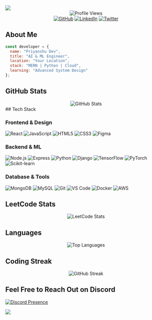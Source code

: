 <img src="https://capsule-render.vercel.app/api?type=waving&color=000000&height=200&section=header&text=Priyanshu%20Dev&fontSize=40&fontColor=FFFFFF&fontAlignY=35&desc=AI%20and%20ML%20Engineer&descAlignY=55"/>

<!-- VISIT COUNTER -->
<div align="center">
  <img src="https://komarev.com/ghpvc/?username=priyanshudevs&color=000000&style=flat" alt="Profile Views"/>
</div>

<!-- SOCIAL LINKS -->
<div align="center">
  <a href="https://github.com/priyansudev" target="_blank"><img src="https://img.shields.io/badge/GitHub-000000?style=for-the-badge&logo=github&logoColor=white" alt="GitHub"/></a>
  <a href="https://linkedin.com/in/priyanshudev1" target="_blank"><img src="https://img.shields.io/badge/-LinkedIn-000000?style=for-the-badge&logo=linkedin&logoColor=white" alt="LinkedIn"/></a>
  <a href="https://twitter.com/priyansudev" target="_blank"><img src="https://img.shields.io/badge/-Twitter-000000?style=for-the-badge&logo=twitter&logoColor=white" alt="Twitter"/></a>
</div>

<!-- ABOUT ME -->
## About Me
```javascript
const developer = {
  name: "Priyanshu Dev",
  title: "AI & ML Engineer",
  location: "Your Location",
  stack: "MERN | Python | Cloud",
  learning: "Advanced System Design"
};
```

<!-- GITHUB STATS -->
## GitHub Stats
<div align="center">
<img src="https://github-readme-stats.vercel.app/api?username=priyansudev&show_icons=true&theme=dark&bg_color=0d1117&hide_border=true&icon_color=FFFFFF&title_color=FFFFFF&text_color=c9d1d9" alt="GitHub Stats"/>
</div>
<!-- TECH STACK -->
## Tech Stack

### Frontend & Design
<p align="left">
  <img src="https://img.shields.io/badge/React-000000?style=for-the-badge&logo=react&logoColor=white" alt="React"/>
  <img src="https://img.shields.io/badge/JavaScript-000000?style=for-the-badge&logo=javascript&logoColor=white" alt="JavaScript"/>
  <img src="https://img.shields.io/badge/HTML5-000000?style=for-the-badge&logo=html5&logoColor=white" alt="HTML5"/>
  <img src="https://img.shields.io/badge/CSS3-000000?style=for-the-badge&logo=css3&logoColor=white" alt="CSS3"/>
  <img src="https://img.shields.io/badge/Figma-000000?style=for-the-badge&logo=figma&logoColor=white" alt="Figma"/>
</p>

### Backend & ML
<p align="left">
  <img src="https://img.shields.io/badge/Node.js-000000?style=for-the-badge&logo=node.js&logoColor=white" alt="Node.js"/>
  <img src="https://img.shields.io/badge/Express-000000?style=for-the-badge&logo=express&logoColor=white" alt="Express"/>
  <img src="https://img.shields.io/badge/Python-000000?style=for-the-badge&logo=python&logoColor=white" alt="Python"/>
  <img src="https://img.shields.io/badge/Django-000000?style=for-the-badge&logo=django&logoColor=white" alt="Django"/>
  <img src="https://img.shields.io/badge/TensorFlow-000000?style=for-the-badge&logo=tensorflow&logoColor=white" alt="TensorFlow"/>
  <img src="https://img.shields.io/badge/PyTorch-000000?style=for-the-badge&logo=pytorch&logoColor=white" alt="PyTorch"/>
  <img src="https://img.shields.io/badge/scikit--learn-000000?style=for-the-badge&logo=scikit-learn&logoColor=white" alt="Scikit-learn"/>
</p>

### Database & Tools
<p align="left">
  <img src="https://img.shields.io/badge/MongoDB-000000?style=for-the-badge&logo=mongodb&logoColor=white" alt="MongoDB"/>
  <img src="https://img.shields.io/badge/MySQL-000000?style=for-the-badge&logo=mysql&logoColor=white" alt="MySQL"/>
  <img src="https://img.shields.io/badge/Git-000000?style=for-the-badge&logo=git&logoColor=white" alt="Git"/>
  <img src="https://img.shields.io/badge/VS_Code-000000?style=for-the-badge&logo=visual-studio-code&logoColor=white" alt="VS Code"/>
  <img src="https://img.shields.io/badge/Docker-000000?style=for-the-badge&logo=docker&logoColor=white" alt="Docker"/>
  <img src="https://img.shields.io/badge/AWS-000000?style=for-the-badge&logo=amazon-aws&logoColor=white" alt="AWS"/>
</p>

<!-- LEETCODE STATS -->
## LeetCode Stats
<div align="center">
 <img src="https://leetcard.jacoblin.cool/priyanshudev?theme=dark&font=Roboto&ext=heatmap&border=0&radius=10&bg_color=000000" alt="LeetCode Stats" />
</div>

<!-- LANGUAGES -->
## Languages

<div align="center">
<img src="https://github-readme-stats.vercel.app/api/top-langs/?username=priyansudev&layout=compact&theme=dark&bg_color=0d1117&hide_border=true&title_color=FFFFFF&text_color=c9d1d9" alt="Top Languages"/>
</div>

<!-- STREAK STATS -->
## Coding Streak

<div align="center">
<img src="https://github-readme-streak-stats.herokuapp.com/?user=priyansudev&theme=dark&background=0d1117&hide_border=true&ring=FFFFFF&fire=FFFFFF&currStreakLabel=FFFFFF" alt="GitHub Streak"/>
</div>

## Feel Free to Reach Out on Discord

[![Discord Presence](https://lanyard.cnrad.dev/api/851812658356813824?bg=000000&borderRadius=10)](https://discord.com/users/851812658356813824)

<img src="https://capsule-render.vercel.app/api?type=waving&color=000000&height=120&section=footer&animation=fadeIn&reversal=true"/>
